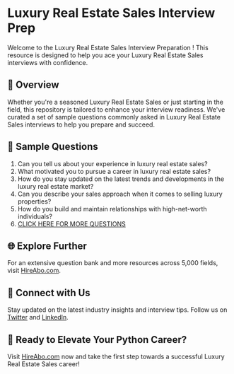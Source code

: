 # Luxury Real Estate Sales Interview Prep

Welcome to the Luxury Real Estate Sales Interview Preparation ! This resource is designed to help you ace your Luxury Real Estate Sales interviews with confidence.

## 🚀 Overview

Whether you're a seasoned Luxury Real Estate Sales or just starting in the field, this repository is tailored to enhance your interview readiness. We've curated a set of sample questions commonly asked in Luxury Real Estate Sales interviews to help you prepare and succeed.

## 📝 Sample Questions

1. Can you tell us about your experience in luxury real estate sales?
2. What motivated you to pursue a career in luxury real estate sales?
3. How do you stay updated on the latest trends and developments in the luxury real estate market?
4. Can you describe your sales approach when it comes to selling luxury properties?
5. How do you build and maintain relationships with high-net-worth individuals?
6. [CLICK HERE FOR MORE QUESTIONS](https://hireabo.com/job/21_0_11/Luxury%20Real%20Estate%20Sales)

## 🌐 Explore Further

For an extensive question bank and more resources across 5,000 fields, visit [HireAbo.com](https://www.hireabo.com).

## 📱 Connect with Us

Stay updated on the latest industry insights and interview tips. Follow us on [Twitter](https://twitter.com/hireabo) and [LinkedIn](https://www.linkedin.com/in/hire-abo-3609972a8/).

## 🚀 Ready to Elevate Your Python Career?

Visit [HireAbo.com](https://www.hireabo.com) now and take the first step towards a successful Luxury Real Estate Sales career!